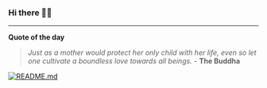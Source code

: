 ### Hi there 👋🏻


---

**Quote of the day**

> *Just as a mother would protect her only child with her life, even so let one cultivate a boundless love towards all beings.* - **The Buddha** 

[![README.md](https://github.com/marcolovazzano/marcolovazzano/actions/workflows/readme.yml/badge.svg?branch=main)](https://github.com/marcolovazzano/marcolovazzano/actions/workflows/readme.yml)
